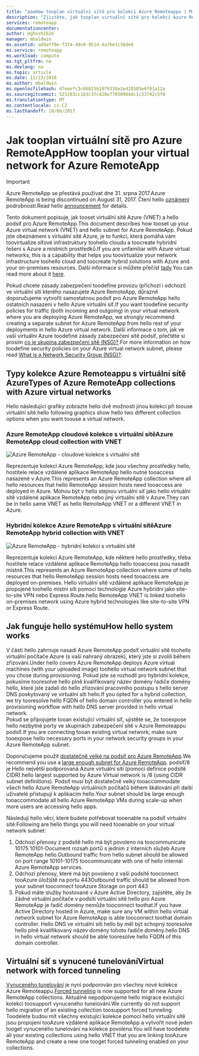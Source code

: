 ```yaml
---
title: "aaaHow tooplan virtuální sítě pro kolekci Azure Remoteappu | Microsoft Docs"
description: "Zjistěte, jak tooplan virtuální sítě pro kolekci Azure RemoteApp."
services: remoteapp
documentationcenter: 
author: mghosh1616
manager: mbaldwin
ms.assetid: ad9aff0e-f374-49c0-951d-4a7be1c36de0
ms.service: remoteapp
ms.workload: compute
ms.tgt_pltfrm: na
ms.devlang: na
ms.topic: article
ms.date: 11/23/2016
ms.author: mbaldwin
ms.openlocfilehash: d7eeefc3c66815b18f9338e2e428585e6f81a12a
ms.sourcegitcommit: 523283cc1b3c37c428e77850964dc1c33742c5f0
ms.translationtype: MT
ms.contentlocale: cs-CZ
ms.lasthandoff: 10/06/2017
---
```

# <a name="how-tooplan-your-virtual-network-for-azure-remoteapp"></a><span data-ttu-id="1468d-103">Jak tooplan virtuální sítě pro Azure RemoteApp</span><span class="sxs-lookup"><span data-stu-id="1468d-103">How tooplan your virtual network for Azure RemoteApp</span></span>
> [!IMPORTANT]
> <span data-ttu-id="1468d-104">Azure RemoteApp se přestává používat dne 31. srpna 2017.</span><span class="sxs-lookup"><span data-stu-id="1468d-104">Azure RemoteApp is being discontinued on August 31, 2017.</span></span> <span data-ttu-id="1468d-105">Čtení hello [oznámení](https://go.microsoft.com/fwlink/?linkid=821148) podrobnosti.</span><span class="sxs-lookup"><span data-stu-id="1468d-105">Read hello [announcement](https://go.microsoft.com/fwlink/?linkid=821148) for details.</span></span>
> 
> 

<span data-ttu-id="1468d-106">Tento dokument popisuje, jak tooset virtuální sítě Azure (VNET) a hello podsíť pro Azure RemoteApp.</span><span class="sxs-lookup"><span data-stu-id="1468d-106">This document describes how tooset up your Azure virtual network (VNET) and hello subnet for Azure RemoteApp.</span></span> <span data-ttu-id="1468d-107">Pokud jste obeznámeni s virtuální sítě Azure, je to funkci, která pomáhá vám toovirtualize síťové infrastruktury toohello cloudu a toocreate hybridní řešení s Azure a místních prostředků.</span><span class="sxs-lookup"><span data-stu-id="1468d-107">If you are unfamiliar with Azure virtual networks, this is a capability that helps you toovirtualize your network infrastructure toohello cloud and toocreate hybrid solutions with Azure and your on-premises resources.</span></span> <span data-ttu-id="1468d-108">Další informace si můžete přečíst [tady](../virtual-network/virtual-networks-overview.md).</span><span class="sxs-lookup"><span data-stu-id="1468d-108">You can read more about it [here](../virtual-network/virtual-networks-overview.md).</span></span>

<span data-ttu-id="1468d-109">Pokud chcete zásady zabezpečení toodefine provozu (příchozí i odchozí) ve virtuální síti kterého nasazujete Azure RemoteApp, důrazně doporučujeme vytvořit samostatnou podsíť pro Azure RemoteApp hello ostatních nasazení v hello Azure virtuální síť.</span><span class="sxs-lookup"><span data-stu-id="1468d-109">If you want toodefine security policies for traffic (both incoming and outgoing) in your virtual network where you are deploying Azure RemoteApp, we strongly recommend creating a separate subnet for Azure RemoteApp from hello rest of your deployments in hello Azure virtual network.</span></span> <span data-ttu-id="1468d-110">Další informace o tom, jak ve vaší virtuální Azure toodefine zásady zabezpečení sítě podsíť, přečtěte si prosím [co je skupina zabezpečení sítě (NSG)?](../virtual-network/virtual-networks-nsg.md).</span><span class="sxs-lookup"><span data-stu-id="1468d-110">For more information on how toodefine security policies on your Azure virtual network subnet, please read [What is a Network Security Group (NSG)?](../virtual-network/virtual-networks-nsg.md).</span></span>

## <a name="types-of-azure-remoteapp-collections-with-azure-virtual-networks"></a><span data-ttu-id="1468d-111">Typy kolekce Azure Remoteappu s virtuální sítě Azure</span><span class="sxs-lookup"><span data-stu-id="1468d-111">Types of Azure RemoteApp collections with Azure virtual networks</span></span>
<span data-ttu-id="1468d-112">Hello následující grafiky zobrazte hello dvě možnosti jinou kolekci při toouse virtuální sítě.</span><span class="sxs-lookup"><span data-stu-id="1468d-112">hello following graphics show hello two different collection options when you want toouse a virtual network.</span></span>

### <a name="azure-remoteapp-cloud-collection-with-vnet"></a><span data-ttu-id="1468d-113">Azure RemoteApp cloudové kolekce s virtuální sítě</span><span class="sxs-lookup"><span data-stu-id="1468d-113">Azure RemoteApp cloud collection with VNET</span></span>
 ![Azure RemoteApp - cloudové kolekce s virtuální sítě](./media/remoteapp-planvpn/ra-cloudvpn.png)

<span data-ttu-id="1468d-115">Reprezentuje kolekci Azure RemoteApp, kde jsou všechny prostředky hello, hostitele relace vzdálené aplikace RemoteApp hello nutné tooaccess nasazené v Azure.</span><span class="sxs-lookup"><span data-stu-id="1468d-115">This represents an Azure RemoteApp collection where all hello resources that hello RemoteApp session hosts need tooaccess are deployed in Azure.</span></span> <span data-ttu-id="1468d-116">Mohou být v hello stejnou virtuální síť jako hello virtuální sítě vzdálené aplikace RemoteApp nebo jiný virtuální sítě v Azure.</span><span class="sxs-lookup"><span data-stu-id="1468d-116">They can be in hello same VNET as hello RemoteApp VNET or a different VNET in Azure.</span></span>

### <a name="azure-remoteapp-hybrid-collection-with-vnet"></a><span data-ttu-id="1468d-117">Hybridní kolekce Azure RemoteApp s virtuální sítě</span><span class="sxs-lookup"><span data-stu-id="1468d-117">Azure RemoteApp hybrid collection with VNET</span></span>
![Azure RemoteApp - hybridní kolekci s virtuální sítě](./media/remoteapp-planvpn/ra-hybridvpn.png)

<span data-ttu-id="1468d-119">Reprezentuje kolekci Azure RemoteApp, kde některé hello prostředky, třeba hostitele relace vzdálené aplikace RemoteApp hello tooaccess jsou nasadit místně.</span><span class="sxs-lookup"><span data-stu-id="1468d-119">This represents an Azure RemoteApp collection where some of hello resources that hello RemoteApp session hosts need tooaccess are deployed on-premises.</span></span> <span data-ttu-id="1468d-120">Hello virtuální sítě vzdálené aplikace RemoteApp je propojené toohello místní síti pomocí technologie Azure hybridní jako site-to-site VPN nebo Express Route.</span><span class="sxs-lookup"><span data-stu-id="1468d-120">hello RemoteApp VNET is linked toohello on-premises network using Azure hybrid technologies like site-to-site VPN or Express Route.</span></span>

## <a name="how-hello-system-works"></a><span data-ttu-id="1468d-121">Jak funguje hello systému</span><span class="sxs-lookup"><span data-stu-id="1468d-121">How hello system works</span></span>
<span data-ttu-id="1468d-122">V části hello zahrnuje nasadí Azure RemoteApp podsíť virtuální sítě toohello virtuální počítače Azure (s vaší nahraný obrázek), který jste si zvolili během zřizování.</span><span class="sxs-lookup"><span data-stu-id="1468d-122">Under hello covers Azure RemoteApp deploys Azure virtual machines (with your uploaded image) toohello virtual network subnet that you chose during provisioning.</span></span> <span data-ttu-id="1468d-123">Pokud jste se rozhodli pro hybridní kolekce, pokusíme tooresolve hello plně kvalifikovaný název domény řadiče domény hello, které jste zadali do hello zřizování pracovního postupu s hello server DNS poskytovaný ve virtuální síti hello.</span><span class="sxs-lookup"><span data-stu-id="1468d-123">If you opted for a hybrid collection, we try tooresolve hello FQDN of hello domain controller you entered in hello provisioning workflow with hello DNS server provided in hello virtual network.</span></span>  
<span data-ttu-id="1468d-124">Pokud se připojujete tooan existující virtuální síť, ujistěte se, že tooexpose hello nezbytné porty ve skupinách zabezpečení sítě v Azure Remoteappu podsíť.</span><span class="sxs-lookup"><span data-stu-id="1468d-124">If you are connecting tooan existing virtual network, make sure tooexpose hello necessary ports in your network security groups in your Azure RemoteApp subnet.</span></span> 

<span data-ttu-id="1468d-125">Doporučujeme použít [dostatečně velké na podsíť pro Azure RemoteApp](remoteapp-vnetsizing.md).</span><span class="sxs-lookup"><span data-stu-id="1468d-125">We recommend you use a [large enough  subnet for Azure RemoteApp](remoteapp-vnetsizing.md).</span></span> <span data-ttu-id="1468d-126">podsíť/8 je Hello největší podporovaná Azure virtuální sítí (pomocí definice podsítě CIDR).</span><span class="sxs-lookup"><span data-stu-id="1468d-126">hello largest supported by Azure Virtual network is /8 (using CIDR subnet definitions).</span></span> <span data-ttu-id="1468d-127">Podsíť musí být dostatečně velký tooaccommodate všech hello Azure RemoteApp virtuálních počítačů během škálování při další uživatelé přistupují k aplikacím hello.</span><span class="sxs-lookup"><span data-stu-id="1468d-127">Your subnet should be large enough tooaccommodate all hello Azure RemoteApp VMs during scale-up when more users are accessing hello apps.</span></span> 

<span data-ttu-id="1468d-128">Následují hello věcí, které budete potřebovat tooenable na podsíť virtuální sítě:</span><span class="sxs-lookup"><span data-stu-id="1468d-128">Following are hello things you will need tooenable on your virtual network subnet:</span></span> 

1. <span data-ttu-id="1468d-129">Odchozí přenosy z podsítě hello má být povoleno na toocommunicate 10175 10101-Document rozsah portů s jedním z interních služeb Azure RemoteApp hello.</span><span class="sxs-lookup"><span data-stu-id="1468d-129">Outbound traffic from hello subnet should be allowed on port range 10101-10175 toocommunicate with one of hello internal Azure RemoteApp services.</span></span>
2. <span data-ttu-id="1468d-130">Odchozí přenosy, které má být povoleno z vaší podsítě tooconnect tooAzure úložiště na portu 443</span><span class="sxs-lookup"><span data-stu-id="1468d-130">Outbound traffic should be allowed from your subnet tooconnect tooAzure Storage on port 443</span></span>
3. <span data-ttu-id="1468d-131">Pokud máte služby hostované v Azure Active Directory, zajistěte, aby že žádné virtuální počítače v podsíti virtuální sítě hello pro Azure RemoteApp je řadič domény nemůže tooconnect toothat.</span><span class="sxs-lookup"><span data-stu-id="1468d-131">If you have Active Directory hosted in Azure, make sure any VM within hello virtual network subnet for Azure RemoteApp is able tooconnect toothat domain controller.</span></span> <span data-ttu-id="1468d-132">Hello DNS ve virtuální síti hello by měl být schopný tooresolve hello plně kvalifikovaný název domény tohoto řadiče domény.</span><span class="sxs-lookup"><span data-stu-id="1468d-132">hello DNS in hello virtual network should be able tooresolve hello FQDN of this domain controller.</span></span>

## <a name="virtual-network-with-forced-tunneling"></a><span data-ttu-id="1468d-133">Virtuální síť s vynucené tunelování</span><span class="sxs-lookup"><span data-stu-id="1468d-133">Virtual network with forced tunneling</span></span>
<span data-ttu-id="1468d-134">[Vynuceného tunelování](../vpn-gateway/vpn-gateway-about-forced-tunneling.md) je nyní podporován pro všechny nové kolekce Azure Remoteappu.</span><span class="sxs-lookup"><span data-stu-id="1468d-134">[Forced tunneling](../vpn-gateway/vpn-gateway-about-forced-tunneling.md) is now supported for all new Azure RemoteApp collections.</span></span> <span data-ttu-id="1468d-135">Aktuálně nepodporujeme hello migrace existující kolekci toosupport vynuceného tunelování.</span><span class="sxs-lookup"><span data-stu-id="1468d-135">We currently do not support hello migration of an existing collection toosupport forced tunneling.</span></span>  <span data-ttu-id="1468d-136">Toodelete budou mít všechny existující kolekce pomocí hello virtuální sítě jsou propojení tooAzure vzdálené aplikace RemoteApp a vytvořit nové jeden tooget vynuceného tunelování na kolekce povolena.</span><span class="sxs-lookup"><span data-stu-id="1468d-136">You will have toodelete all your existing collections using hello VNET that you are linking tooAzure RemoteApp and create a new one tooget forced tunneling enabled on your collections.</span></span> 

